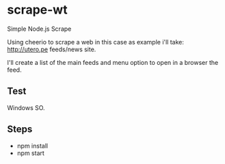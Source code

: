 # scrape-wt
Simple Node.js Scrape 

Using cheerio to scrape a web in this case as example i'll take: http://utero.pe feeds/news site.

I'll create a list of the main feeds and menu option to open in a browser the feed.


## Test
Windows SO.

## Steps
 - npm install
 - npm start

